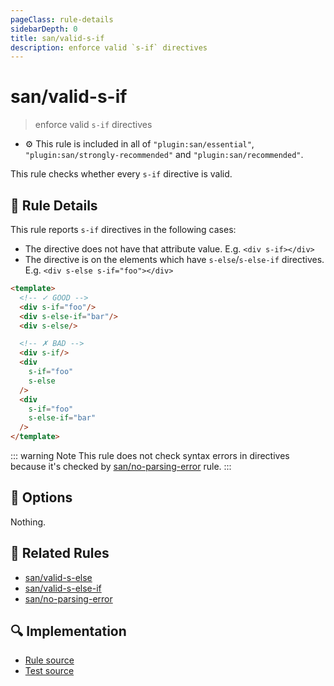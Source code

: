 ```yaml
---
pageClass: rule-details
sidebarDepth: 0
title: san/valid-s-if
description: enforce valid `s-if` directives
---
```

# san/valid-s-if
> enforce valid `s-if` directives

- :gear: This rule is included in all of `"plugin:san/essential"`, `"plugin:san/strongly-recommended"` and `"plugin:san/recommended"`.

This rule checks whether every `s-if` directive is valid.

## :book: Rule Details

This rule reports `s-if` directives in the following cases:

- The directive does not have that attribute value. E.g. `<div s-if></div>`
- The directive is on the elements which have `s-else`/`s-else-if` directives. E.g. `<div s-else s-if="foo"></div>`

<eslint-code-block :rules="{'san/valid-s-if': ['error']}">

```html
<template>
  <!-- ✓ GOOD -->
  <div s-if="foo"/>
  <div s-else-if="bar"/>
  <div s-else/>

  <!-- ✗ BAD -->
  <div s-if/>
  <div
    s-if="foo"
    s-else
  />
  <div
    s-if="foo"
    s-else-if="bar"
  />
</template>
```

</eslint-code-block>

::: warning Note
This rule does not check syntax errors in directives because it's checked by [san/no-parsing-error] rule.
:::

## :wrench: Options

Nothing.

## :couple: Related Rules

- [san/valid-s-else]
- [san/valid-s-else-if]
- [san/no-parsing-error]

[san/valid-s-else]: ./valid-s-else.md
[san/valid-s-else-if]: ./valid-s-else-if.md
[san/no-parsing-error]: ./no-parsing-error.md

## :mag: Implementation

- [Rule source](https://github.com/ecomfe/eslint-plugin-san/blob/main/lib/rules/valid-s-if.js)
- [Test source](https://github.com/ecomfe/eslint-plugin-san/tree/main/__tests__/lib/rules/valid-s-if.test.js)
